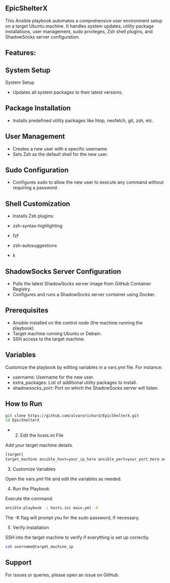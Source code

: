 ## EpicShelterX

This Ansible playbook automates a comprehensive user environment setup on a target Ubuntu machine. It handles system updates, utility package installations, user management, sudo privileges, Zsh shell plugins, and ShadowSocks server configuration.

## Features:

## System Setup

System Setup
* Updates all system packages to their latest versions.

## Package Installation

* Installs predefined utility packages like htop, neofetch, git, zsh, etc.

## User Management

* Creates a new user with a specific username.
* Sets Zsh as the default shell for the new user.

## Sudo Configuration

* Configures sudo to allow the new user to execute any command without requiring a password.

## Shell Customization

* Installs Zsh plugins:

* zsh-syntax-highlighting
* fzf
* zsh-autosuggestions
* k

## ShadowSocks Server Configuration

* Pulls the latest ShadowSocks server image from GitHub Container Registry.
* Configures and runs a ShadowSocks server container using Docker.


## Prerequisites

*  Ansible installed on the control node (the machine running the playbook).
* Target machine running Ubuntu or Debain.
* SSH access to the target machine.

## Variables

Customize the playbook by editing variables in a vars.yml file. For instance:

* username: Username for the new user.
* extra_packages: List of additional utility packages to install.
* shadowsocks_port: Port on which the ShadowSocks server will listen.


## How to Run

```bash
git clone https://github.com/alvarorichard/EpicShelterX.git
cd EpicShelterX
```

* 2. Edit the hosts.ini File


Add your target machine details.

```bash
[target]
target_machine ansible_host=your_ip_here ansible_port=your_port_here ansible_user=your_user_here
```
3. Customize Variables

Open the vars.yml file and edit the variables as needed.

4. Run the Playbook
   
Execute the command:

```bash
ansible-playbook -i hosts.ini main.yml -K
```

The -K flag will prompt you for the sudo password, if necessary.

5. Verify Installation

SSH into the target machine to verify if everything is set up correctly.

```bash
ssh username@target_machine_ip
```

## Support
For issues or queries, please open an issue on GitHub.





